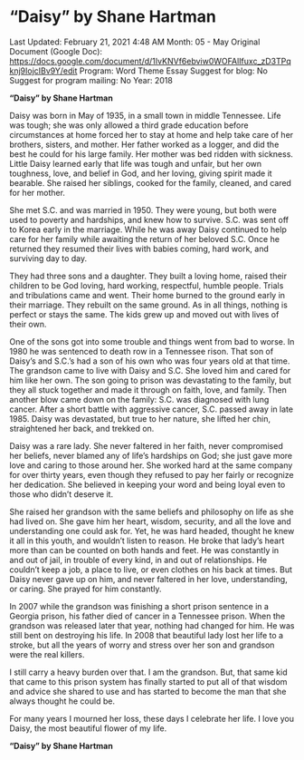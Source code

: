 # “Daisy” by Shane Hartman

Last Updated: February 21, 2021 4:48 AM
Month: 05 - May
Original Document (Google Doc): https://docs.google.com/document/d/1IvKNVf6ebviw0WOFAlIfuxc_zD3TPqknj9IojcIBv9Y/edit
Program: Word Theme Essay
Suggest for blog: No
Suggest for program mailing: No
Year: 2018

**“Daisy” by Shane Hartman**

Daisy was born in May of 1935, in a small town in middle Tennessee. Life was tough; she was only allowed a third grade education before circumstances at home forced her to stay at home and help take care of her brothers, sisters, and mother. Her father worked as a logger, and did the best he could for his large family. Her mother was bed ridden with sickness. Little Daisy learned early that life was tough and unfair, but her own toughness, love, and belief in God, and her loving, giving spirit made it bearable. She raised her siblings, cooked for the family, cleaned, and cared for her mother.

She met S.C. and was married in 1950. They were young, but both were used to poverty and hardships, and knew how to survive. S.C. was sent off to Korea early in the marriage. While he was away Daisy continued to help care for her family while awaiting the return of her beloved S.C. Once he returned they resumed their lives with babies coming, hard work, and surviving day to day.

They had three sons and a daughter. They built a loving home, raised their children to be God loving, hard working, respectful, humble people. Trials and tribulations came and went. Their home burned to the ground early in their marriage. They rebuilt on the same ground. As in all things, nothing is perfect or stays the same. The kids grew up and moved out with lives of their own.

One of the sons got into some trouble and things went from bad to worse. In 1980 he was sentenced to death row in a Tennessee rison. That son of Daisy’s and S.C.’s had a son of his own who was four years old at that time. The grandson came to live with Daisy and S.C. She loved him and cared for him like her own. The son going to prison was devastating to the family, but they all stuck together and made it through on faith, love, and family. Then another blow came down on the family: S.C. was diagnosed with lung cancer. After a short battle with aggressive cancer, S.C. passed away in late 1985. Daisy was devastated, but true to her nature, she lifted her chin, straightened her back, and trekked on.

Daisy was a rare lady. She never faltered in her faith, never compromised her beliefs, never blamed any of life’s hardships on God; she just gave more love and caring to those around her. She worked hard at the same company for over thirty years, even though they refused to pay her fairly or recognize her dedication. She believed in keeping your word and being loyal even to those who didn’t deserve it.

She raised her grandson with the same beliefs and philosophy on life as she had lived on. She gave him her heart, wisdom, security, and all the love and understanding one could ask for. Yet, he was hard headed, thought he knew it all in this youth, and wouldn’t listen to reason. He broke that lady’s heart more than can be counted on both hands and feet. He was constantly in and out of jail, in trouble of every kind, in and out of relationships. He couldn’t keep a job, a place to live, or even clothes on his back at times. But Daisy never gave up on him, and never faltered in her love, understanding, or caring. She prayed for him constantly.

In 2007 while the grandson was finishing a short prison sentence in a Georgia prison, his father died of cancer in a Tennessee prison. When the grandson was released later that year, nothing had changed for him. He was still bent on destroying his life. In 2008 that beautiful lady lost her life to a stroke, but all the years of worry and stress over her son and grandson were the real killers.

I still carry a heavy burden over that. I am the grandson. But, that same kid that came to this prison system has finally started to put all of that wisdom and advice she shared to use and has started to become the man that she always thought he could be.

For many years I mourned her loss, these days I celebrate her life. I love you Daisy, the most beautiful flower of my life.

**“Daisy” by Shane Hartman**